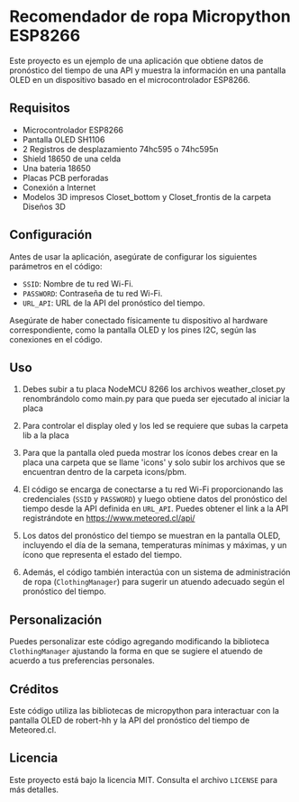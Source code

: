 # Recomendador de ropa Micropython ESP8266

Este proyecto es un ejemplo de una aplicación que obtiene datos de pronóstico del tiempo de una API y muestra la información en una pantalla OLED en un dispositivo basado en el microcontrolador ESP8266.

## Requisitos

- Microcontrolador ESP8266
- Pantalla OLED SH1106
- 2 Registros de desplazamiento 74hc595 o 74hc595n
- Shield 18650 de una celda
- Una bateria 18650
- Placas PCB perforadas
- Conexión a Internet
- Modelos 3D impresos Closet_bottom y Closet_frontis de la carpeta Diseños 3D

## Configuración

Antes de usar la aplicación, asegúrate de configurar los siguientes parámetros en el código:

- `SSID`: Nombre de tu red Wi-Fi.
- `PASSWORD`: Contraseña de tu red Wi-Fi.
- `URL_API`: URL de la API del pronóstico del tiempo.

Asegúrate de haber conectado físicamente tu dispositivo al hardware correspondiente, como la pantalla OLED y los pines I2C, según las conexiones en el código.

## Uso

1. Debes subir a tu placa NodeMCU 8266 los archivos weather_closet.py renombrándolo como main.py para que pueda ser ejecutado al iniciar la placa

2. Para controlar el display oled y los led se requiere que subas la carpeta lib a la placa

3. Para que la pantalla oled pueda mostrar los íconos debes crear en la placa una carpeta que se llame 'icons' y solo subir los archivos que se encuentran dentro de la carpeta icons/pbm.

4. El código se encarga de conectarse a tu red Wi-Fi proporcionando las credenciales (`SSID` y `PASSWORD`) y luego obtiene datos del pronóstico del tiempo desde la API definida en `URL_API`. Puedes obtener el link a la API registrándote en https://www.meteored.cl/api/

2. Los datos del pronóstico del tiempo se muestran en la pantalla OLED, incluyendo el día de la semana, temperaturas mínimas y máximas, y un ícono que representa el estado del tiempo.

3. Además, el código también interactúa con un sistema de administración de ropa (`ClothingManager`) para sugerir un atuendo adecuado según el pronóstico del tiempo.

## Personalización

Puedes personalizar este código agregando modificando la biblioteca `ClothingManager` ajustando la forma en que se sugiere el atuendo de acuerdo a tus preferencias personales.

## Créditos

Este código utiliza las bibliotecas de micropython para interactuar con la pantalla OLED de robert-hh y la API del pronóstico del tiempo de Meteored.cl.

## Licencia

Este proyecto está bajo la licencia MIT. Consulta el archivo `LICENSE` para más detalles.
